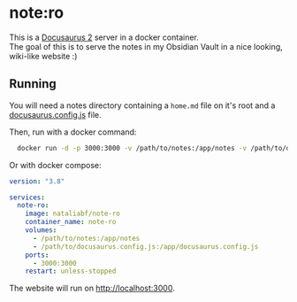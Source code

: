 # note:ro

This is a [Docusaurus 2](https://docusaurus.io/) server in a docker container.  
The goal of this is to serve the notes in my Obsidian Vault in a nice looking, wiki-like website :)

## Running

You will need a notes directory containing a `home.md` file on it's root and a [docusaurus.config.js](docusaurus.config.js) file.

Then, run with a docker command:

```sh
  docker run -d -p 3000:3000 -v /path/to/notes:/app/notes -v /path/to/docusaurus.config.js:/app/docusaurus.config.js --name note-ro nataliabf/note-ro
```

Or with docker compose:

```yaml
version: "3.8"

services:
  note-ro:
    image: nataliabf/note-ro
    container_name: note-ro
    volumes:
      - /path/to/notes:/app/notes
      - /path/to/docusaurus.config.js:/app/docusaurus.config.js
    ports:
      - 3000:3000
    restart: unless-stopped
```

The website will run on <http://localhost:3000>.
